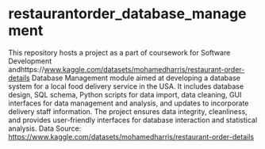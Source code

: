 # restaurantorder_database_management
This repository hosts a project as a part of coursework for Software Development andhttps://www.kaggle.com/datasets/mohamedharris/restaurant-order-details Database Management module aimed at developing a database system for a local food delivery service in the USA. It includes database design, SQL schema, Python scripts for data import, data cleaning, GUI interfaces for data management and analysis, and updates to incorporate delivery staff information. The project ensures data integrity, cleanliness, and provides user-friendly interfaces for database interaction and statistical analysis.
Data Source: https://www.kaggle.com/datasets/mohamedharris/restaurant-order-details
